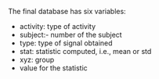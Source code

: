 The final database has six variables:
* activity: type of activity
* subject:- number of the subject 
* type: type of signal obtained
* stat: statistic computed, i.e., mean or std
* xyz: group
* value for the statistic